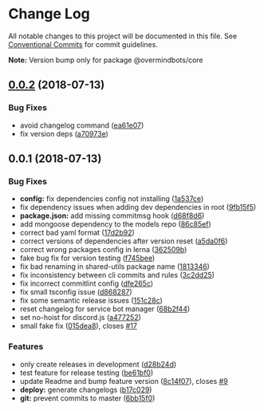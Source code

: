 # Change Log

All notable changes to this project will be documented in this file.
See [Conventional Commits](https://conventionalcommits.org) for commit guidelines.

**Note:** Version bump only for package @overmindbots/core

<a name="0.0.2"></a>
## [0.0.2](https://github.com/overmindbots/core/compare/v0.0.1...v0.0.2) (2018-07-13)


### Bug Fixes

* avoid changelog command ([ea61e07](https://github.com/overmindbots/core/commit/ea61e07))
* fix version deps ([a70973e](https://github.com/overmindbots/core/commit/a70973e))




<a name="0.0.1"></a>
## 0.0.1 (2018-07-13)


### Bug Fixes

* **config:** fix dependencies config not installing ([1a537ce](https://github.com/overmindbots/core/commit/1a537ce))
* fix dependency issues when adding dev dependencies in root ([9fb15f5](https://github.com/overmindbots/core/commit/9fb15f5))
* **package.json:** add missing commitmsg hook ([d68f8d6](https://github.com/overmindbots/core/commit/d68f8d6))
* add mongoose dependency to the models repo ([86c85ef](https://github.com/overmindbots/core/commit/86c85ef))
* correct bad yaml format ([17d2b92](https://github.com/overmindbots/core/commit/17d2b92))
* correct versions of dependencies after version reset ([a5da0f6](https://github.com/overmindbots/core/commit/a5da0f6))
* correct wrong packages config in lerna ([362509b](https://github.com/overmindbots/core/commit/362509b))
* fake bug fix for version testing ([f745bee](https://github.com/overmindbots/core/commit/f745bee))
* fix bad renaming in shared-utils package name ([1813346](https://github.com/overmindbots/core/commit/1813346))
* fix inconsistency between cli commits and rules ([3c2dd25](https://github.com/overmindbots/core/commit/3c2dd25))
* fix incorrect commitlint config ([dfe265c](https://github.com/overmindbots/core/commit/dfe265c))
* fix small tsconfig issue ([d868287](https://github.com/overmindbots/core/commit/d868287))
* fix some semantic release issues ([151c28c](https://github.com/overmindbots/core/commit/151c28c))
* reset changelog for service bot manager ([68b2f44](https://github.com/overmindbots/core/commit/68b2f44))
* set no-hoist for discord.js ([a477252](https://github.com/overmindbots/core/commit/a477252))
* small fake fix ([015dea8](https://github.com/overmindbots/core/commit/015dea8)), closes [#17](https://github.com/overmindbots/core/issues/17)


### Features

* only create releases in development ([d28b24d](https://github.com/overmindbots/core/commit/d28b24d))
* test feature for release testing ([be61bf0](https://github.com/overmindbots/core/commit/be61bf0))
* update Readme and bump feature version ([8c14f07](https://github.com/overmindbots/core/commit/8c14f07)), closes [#9](https://github.com/overmindbots/core/issues/9)
* **deploy:** generate changelogs ([b17c029](https://github.com/overmindbots/core/commit/b17c029))
* **git:** prevent commits to master ([6bb15f0](https://github.com/overmindbots/core/commit/6bb15f0))
